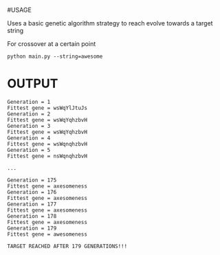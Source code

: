 #USAGE

Uses a basic genetic algorithm strategy to reach evolve towards a target string


For crossover at a certain point
    
    python main.py --string=awesome


# OUTPUT
    Generation = 1
    Fittest gene = wsWqYlJtuJs
    Generation = 2
    Fittest gene = wsWqYqhzbvH
    Generation = 3
    Fittest gene = wsWqYqhzbvH
    Generation = 4
    Fittest gene = wsWqnqhzbvH
    Generation = 5
    Fittest gene = nsWqnqhzbvH

    ...

    Generation = 175
    Fittest gene = axesomeness
    Generation = 176
    Fittest gene = axesomeness
    Generation = 177
    Fittest gene = axesomeness
    Generation = 178
    Fittest gene = axesomeness
    Generation = 179
    Fittest gene = awesomeness

    TARGET REACHED AFTER 179 GENERATIONS!!!